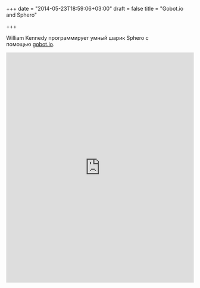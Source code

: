 +++
date = "2014-05-23T18:59:06+03:00"
draft = false
title = "Gobot.io and Sphero"

+++

<p>William Kennedy программирует умный шарик Sphero&nbsp;c помощью&nbsp;<a href="http://gobot.io">gobot.io</a>.</p>
 <iframe width="100%" height="620" src="https://www.youtube.com/embed/6DaxohKIDws" frameborder="0" allowfullscreen></iframe>